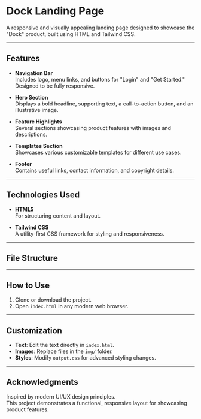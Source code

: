 # Dock Landing Page

A responsive and visually appealing landing page designed to showcase the "Dock" product, built using HTML and Tailwind CSS.

---

## Features

- **Navigation Bar**  
  Includes logo, menu links, and buttons for "Login" and "Get Started."  
  Designed to be fully responsive.

- **Hero Section**  
  Displays a bold headline, supporting text, a call-to-action button, and an illustrative image.

- **Feature Highlights**  
  Several sections showcasing product features with images and descriptions.

- **Templates Section**  
  Showcases various customizable templates for different use cases.

- **Footer**  
  Contains useful links, contact information, and copyright details.

---

## Technologies Used

- **HTML5**  
  For structuring content and layout.

- **Tailwind CSS**  
  A utility-first CSS framework for styling and responsiveness.

---

## File Structure


---

## How to Use

1. Clone or download the project.  
2. Open `index.html` in any modern web browser.  

---

## Customization

- **Text**: Edit the text directly in `index.html`.  
- **Images**: Replace files in the `img/` folder.  
- **Styles**: Modify `output.css` for advanced styling changes.

---

## Acknowledgments

Inspired by modern UI/UX design principles.  
This project demonstrates a functional, responsive layout for showcasing product features.

